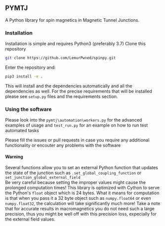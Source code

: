 ## PYMTJ

A Python library for spin magnetics in Magnetic Tunnel Junctions.

### Installation
Installation is simple and requires Python3 (preferably 3.7)
Clone this repository
```bash 
git clone https://github.com/LemurPwned/spinpy.git
```
Enter the repository and: 
```bash 
pip3 install -e .
```
This will install and the dependencies automatically and all the dependencies as well.
For the precise requirements that will be installed please see `setup.py` files and the 
requirements section.


### Using the software
Please look into the `pymtj\automation\workers.py` for the advanced examples of usage 
and `test_run.py` for an example on how to run test automated tasks

Please fill the issues or pull requests in case you require any additional functionality 
or encouter any problems with the software
#### Warning

Several functions allow you to set an external
Python function that updates the state of the junction
such as `.set_global_coupling_function` or `set_junction_global_external_field`  
Be very careful because setting the improper values might cause the prolonged computation times!
This library is optimized with Cython to serve the Python's `float` object which is 24 bytes. What it means for computation is that when you pass it a 32 byte object such as `numpy.float64` or even `numpy.float32`, the calculation will take significantly much more!
Take a note that for accurate results in macromagnetics you do not need such a large precision, thus you might be well off with this precision loss, expecially for the external field values.
